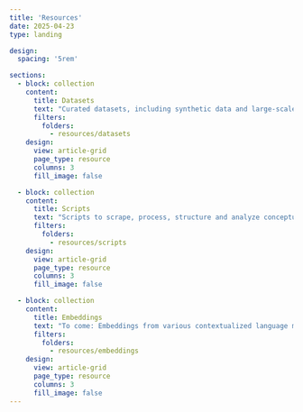 ```yaml
---
title: 'Resources'
date: 2025-04-23
type: landing

design:
  spacing: '5rem'

sections:
  - block: collection
    content:
      title: Datasets
      text: "Curated datasets, including synthetic data and large-scale domain-specific corpora."
      filters:
        folders:
          - resources/datasets
    design:
      view: article-grid
      page_type: resource
      columns: 3
      fill_image: false

  - block: collection
    content:
      title: Scripts
      text: "Scripts to scrape, process, structure and analyze conceptual change in large corpora."
      filters:
        folders:
          - resources/scripts
    design:
      view: article-grid
      page_type: resource
      columns: 3
      fill_image: false

  - block: collection
    content:
      title: Embeddings
      text: "To come: Embeddings from various contextualized language models, domain-specific corpora and targets."
      filters:
        folders:
          - resources/embeddings
    design:
      view: article-grid
      page_type: resource
      columns: 3
      fill_image: false
---
```

